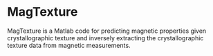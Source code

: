 # MagTexture
MagTexture is a Matlab code for predicting magnetic properties given crystallographic texture and inversely extracting the crystallographic texture data from magnetic measurements. 
